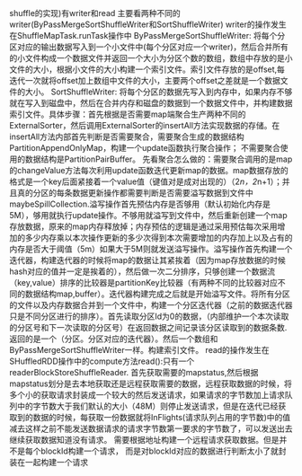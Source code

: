 shuffle的实现)有writer和read
        主要看两种不同的writer(ByPassMergeSortShuffleWriter和SortShuffleWriter)
writer的操作发生在ShuffleMapTask.runTask操作中
            ByPassMergeSortShuffleWriter:
将每个分区对应的输出数据写入到一个小文件中(每个分区对应一个writer)，然后合并所有的小文件构成一个数据文件并返回一个大小为分区个数的数组，数组中存放的是小文件的大小，根据小文件的大小构建一个索引文件。索引文件存放的是offset,每迭代一次就将offset加上数组中文件的大小，主要两个offset之差就是一个数据文件的大小。
            SortShuffleWriter:
将每个分区的数据先写入到内存中，如果内存不够就在写入到磁盘中，然后在合并内存和磁盘的数据到一个数据文件中，并构建数据索引文件。具体步骤：首先根据是否需要map端聚合生产两种不同的ExternalSorter，然后调用ExternalSorter的insertAll方法实现数据的存储。在insertAll方法内部首先判断是否需要聚合，需要聚合生成的数据结构PartitionAppendOnlyMap，构建一个update函数执行聚合操作；
不需要聚合使用的数据结构是PartitionPairBuffer。
先看聚合怎么做的：需要聚合调用的是map的changeValue方法每次利用update函数迭代更新map的数据。map数据存放的格式是一个key后面紧接着一个value值（键值对是成对出现的）（2*n，2*n+1）；并且真的分区的每条数据更新操作都需要判断是否需要溢写数据到文件中maybeSpillCollection.溢写操作首先预估内存是否够用（默认初始化内存是5M），够用就执行update操作。不够用就溢写到文件中，然后重新创建一个map存放数据，原来的map内存释放掉；内存预估的逻辑是通过采用预估每次采用增加的多少内存乘以本次操作更新的多少次得到本次需要增加的内存加上以及占有的内存是否大于阈值（5m）如果大于5M则就发送溢写操作。溢写操作首先构建一个迭代器，构建迭代器的时候将map的数据让其紧挨着（因为map存放数据的时候hash对应的值并一定是挨着的），然后做一次二分排序，只够创建一个数据流（key,value）排序的比较器是partitionKey比较器（有两种不同的比较器对应不同的数据结构map,buffer）。迭代器构建完成之后就是开始溢写文件。将所有分区的文件以及内存数据合并到一个文件中，构建一个分区迭代器（之前的数据迭代器只是不同分区进行的排序）。首先读取分区Id为0的数据，（内部维护一个本次读取的分区号和下一次读取的分区号）在返回数据之间记录该分区读取到的数据条数.返回的是一个（分区。分区对应的迭代器）。然后一个数组和ByPassMergeSortShuffleWriter一样。构建索引文件。
read的操作发生在SHuffledRDD操作中的compute方法read():只有一个readerBlockStoreShuffleReader.
首先获取需要的mapstatus,然后根据mapstatus划分是去本地获取还是远程获取需要的数据，远程获取数据的时候，将多个小的获取请求封装成一个较大的然后发送请求，如果请求的字节数加上请求队列中的字节数大于我们默认的大小（48M）则停止发送请求，但是在迭代已经获取到的数据的时候，每获取一份数据就将InFlights(请求队列占用的字节数)中的值减去这样之前不能发送数据请求的请求字节数第一要求的字节数了，可以发送出去继续获取数据知道没有请求。
    需要根据地址构建一个远程请求获取数据。但是并不是每个blockId构建一个请求，
而是对blockId对应的数据进行判断太小了就封装在一起构建一个请求